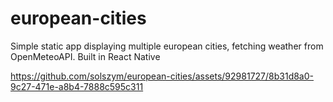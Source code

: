 # european-cities
Simple static app displaying multiple european cities, fetching weather from OpenMeteoAPI.
Built in React Native


https://github.com/solszym/european-cities/assets/92981727/8b31d8a0-9c27-471e-a8b4-7888c595c311

